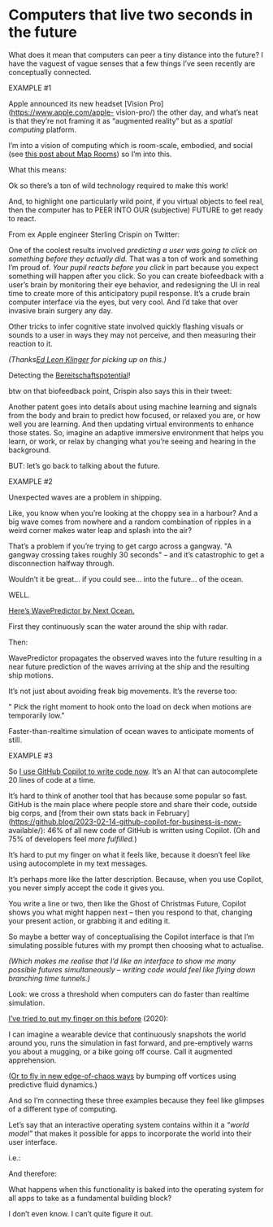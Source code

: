 # Computers that live two seconds in the future

What does it mean that computers can peer a tiny distance into the future? I
have the vaguest of vague senses that a few things I’ve seen recently are
conceptually connected.

EXAMPLE #1

Apple announced its new headset [Vision Pro](https://www.apple.com/apple-
vision-pro/) the other day, and what’s neat is that they’re not framing it as
“augmented reality” but as a _spatial computing_ platform.

I’m into a vision of computing which is room-scale, embodied, and social (see
[this post about Map Rooms](/home/2023/01/20/map_room)) so I’m into this.

What this means:

Ok so there’s a ton of wild technology required to make this work!

And, to highlight one particularly wild point, if you virtual objects to feel
real, then the computer has to PEER INTO OUR (subjective) FUTURE to get ready
to react.

From ex Apple engineer Sterling Crispin on Twitter:

One of the coolest results involved _predicting a user was going to click on
something before they actually did._ That was a ton of work and something I’m
proud of. _Your pupil reacts before you click_ in part because you expect
something will happen after you click. So you can create biofeedback with a
user’s brain by monitoring their eye behavior, and redesigning the UI in real
time to create more of this anticipatory pupil response. It’s a crude brain
computer interface via the eyes, but very cool. And I’d take that over
invasive brain surgery any day.

Other tricks to infer cognitive state involved quickly flashing visuals or
sounds to a user in ways they may not perceive, and then measuring their
reaction to it.

_(Thanks[Ed Leon Klinger](https://twitter.com/edleonklinger) for picking up on
this.)_

Detecting the
[Bereitschaftspotential](https://en.wikipedia.org/wiki/Bereitschaftspotential)!

btw on that biofeedback point, Crispin also says this in their tweet:

Another patent goes into details about using machine learning and signals from
the body and brain to predict how focused, or relaxed you are, or how well you
are learning. And then updating virtual environments to enhance those states.
So, imagine an adaptive immersive environment that helps you learn, or work,
or relax by changing what you’re seeing and hearing in the background.

BUT: let’s go back to talking about the future.

EXAMPLE #2

Unexpected waves are a problem in shipping.

Like, you know when you’re looking at the choppy sea in a harbour? And a big
wave comes from nowhere and a random combination of ripples in a weird corner
makes water leap and splash into the air?

That’s a problem if you’re trying to get cargo across a gangway. "A gangway
crossing takes roughly 30 seconds" – and it’s catastrophic to get a
disconnection halfway through.

Wouldn’t it be great… if you could see… into the future… of the ocean.

WELL.

[Here’s WavePredictor by Next Ocean.](https://nextocean.nl/technology.php)

First they continuously scan the water around the ship with radar.

Then:

WavePredictor propagates the observed waves into the future resulting in a
near future prediction of the waves arriving at the ship and the resulting
ship motions.

It’s not just about avoiding freak big movements. It’s the reverse too:

" Pick the right moment to hook onto the load on deck when motions are
temporarily low."

Faster-than-realtime simulation of ocean waves to anticipate moments of still.

EXAMPLE #3

So [I use GitHub Copilot to write code now](/home/2023/01/27/copilot). It’s an
AI that can autocomplete 20 lines of code at a time.

It’s hard to think of another tool that has because some popular so fast.
GitHub is the main place where people store and share their code, outside big
corps, and [from their own stats back in
February](https://github.blog/2023-02-14-github-copilot-for-business-is-now-
available/): 46% of all new code of GitHub is written using Copilot. (Oh and
75% of developers feel _more fulfilled._)

It’s hard to put my finger on what it feels like, because it doesn’t feel like
using autocomplete in my text messages.

It’s perhaps more like the latter description. Because, when you use Copilot,
you never simply accept the code it gives you.

You write a line or two, then like the Ghost of Christmas Future, Copilot
shows you what might happen next – then you respond to that, changing your
present action, or grabbing it and editing it.

So maybe a better way of conceptualising the Copilot interface is that I’m
simulating possible futures with my prompt then choosing what to actualise.

_(Which makes me realise that I’d like an interface to show me many possible
futures simultaneously – writing code would feel like flying down branching
time tunnels.)_

Look: we cross a threshold when computers can do faster than realtime
simulation.

[I’ve tried to put my finger on this before](/home/2020/11/26/cerebras)
(2020):

I can imagine a wearable device that continuously snapshots the world around
you, runs the simulation in fast forward, and pre-emptively warns you about a
mugging, or a bike going off course. Call it augmented apprehension.

([Or to fly in new edge-of-chaos ways](/home/2022/03/02/wheels) by bumping off
vortices using predictive fluid dynamics.)

And so I’m connecting these three examples because they feel like glimpses of
a different type of computing.

Let’s say that an interactive operating system contains within it a _“world
model”_ that makes it possible for apps to incorporate the world into their
user interface.

i.e.:

And therefore:

What happens when this functionality is baked into the operating system for
all apps to take as a fundamental building block?

I don’t even know. I can’t quite figure it out.
